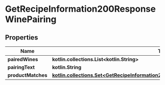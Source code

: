 
# GetRecipeInformation200ResponseWinePairing

## Properties
Name | Type | Description | Notes
------------ | ------------- | ------------- | -------------
**pairedWines** | **kotlin.collections.List&lt;kotlin.String&gt;** |  | 
**pairingText** | **kotlin.String** |  | 
**productMatches** | [**kotlin.collections.Set&lt;GetRecipeInformation200ResponseWinePairingProductMatchesInner&gt;**](GetRecipeInformation200ResponseWinePairingProductMatchesInner.md) |  | 



